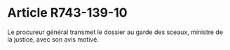 # Article R743-139-10

Le procureur général transmet le dossier au garde des sceaux, ministre de la justice, avec son avis motivé.
